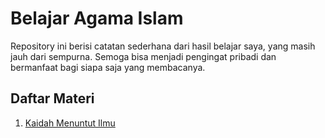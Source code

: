 # Belajar Agama Islam

Repository ini berisi catatan sederhana dari hasil belajar saya, yang masih jauh dari sempurna. Semoga bisa menjadi pengingat pribadi dan bermanfaat bagi siapa saja yang membacanya.
## Daftar Materi
1. [Kaidah Menuntut Ilmu](Belajar-Agama-Islam/tree/main/01.%20Kaidah%20Menuntut%20Ilmu)
